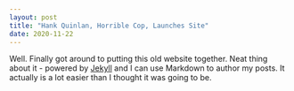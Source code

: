 ```yaml
---
layout: post
title: "Hank Quinlan, Horrible Cop, Launches Site"
date: 2020-11-22
---
```


Well. Finally got around to putting this old website together. Neat thing about it - powered by [Jekyll](http://jekyllrb.com) and I can use Markdown to author my posts. It actually is a lot easier than I thought it was going to be.

